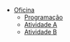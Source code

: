 - [Oficina](/oficina/index.md)
  - [Programação](/oficina/programacao.md)
  - [Atividade A](/oficina/atividade-a.md)
  - [Atividade B](/oficina/atividade-b.md)
